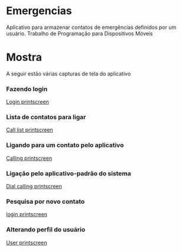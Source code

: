 # Emergencias
Aplicativo para armazenar contatos de emergências definidos por um usuário. Trabalho de Programação para Dispositivos Móveis

# Mostra
A seguir estão várias capturas de tela do aplicativo

### Fazendo login

[Login printscreen]()

### Lista de contatos para ligar

[Call list printscreen]()

### Ligando para um contato pelo aplicativo

[Calling printscreen]()

### Ligação pelo aplicativo-padrão do sistema

[Dial calling printscreen]()

### Pesquisa por novo contato

[login printscreen]()

### Alterando perfil do usuário

[User printscreen]()

